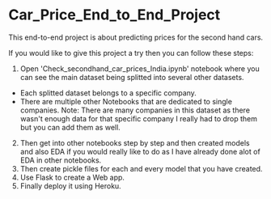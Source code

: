 # Car_Price_End_to_End_Project
This end-to-end project is about predicting prices for the second hand cars.

If you would like to give this project a try then you can follow these steps:
1. Open 'Check_secondhand_car_prices_India.ipynb' notebook where you can see the main dataset being splitted into several other datasets.
  - Each splitted dataset belongs to a specific company.
  - There are multiple other Notebooks that are dedicated to single companies.
    Note: There are many companies in this dataset as there wasn't enough data for that specific company I really had to drop them but you can add them as well.
2. Then get into other notebooks step by step and then created models and also EDA if you would really like to do as I have already done alot of EDA in other notebooks.
3. Then create pickle files for each and every model that you have created.
4. Use Flask to create a Web app. 
5. Finally deploy it using Heroku.
